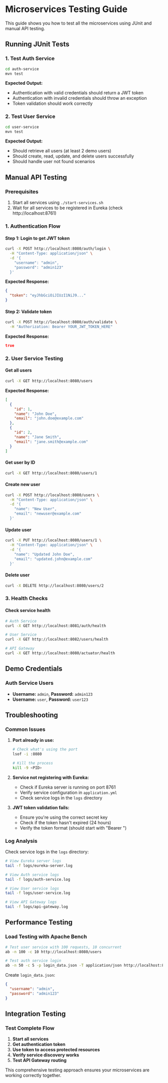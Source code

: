 # Microservices Testing Guide

This guide shows you how to test all the microservices using JUnit and manual API testing.

## Running JUnit Tests

### 1. Test Auth Service
```bash
cd auth-service
mvn test
```

**Expected Output:**
- Authentication with valid credentials should return a JWT token
- Authentication with invalid credentials should throw an exception
- Token validation should work correctly

### 2. Test User Service
```bash
cd user-service
mvn test
```

**Expected Output:**
- Should retrieve all users (at least 2 demo users)
- Should create, read, update, and delete users successfully
- Should handle user not found scenarios

## Manual API Testing

### Prerequisites
1. Start all services using `./start-services.sh`
2. Wait for all services to be registered in Eureka (check http://localhost:8761)

### 1. Authentication Flow

#### Step 1: Login to get JWT token
```bash
curl -X POST http://localhost:8080/auth/login \
  -H "Content-Type: application/json" \
  -d '{
    "username": "admin",
    "password": "admin123"
  }'
```

**Expected Response:**
```json
{
  "token": "eyJhbGciOiJIUzI1NiJ9..."
}
```

#### Step 2: Validate token
```bash
curl -X POST http://localhost:8080/auth/validate \
  -H "Authorization: Bearer YOUR_JWT_TOKEN_HERE"
```

**Expected Response:**
```json
true
```

### 2. User Service Testing

#### Get all users
```bash
curl -X GET http://localhost:8080/users
```

**Expected Response:**
```json
[
  {
    "id": 1,
    "name": "John Doe",
    "email": "john.doe@example.com"
  },
  {
    "id": 2,
    "name": "Jane Smith",
    "email": "jane.smith@example.com"
  }
]
```

#### Get user by ID
```bash
curl -X GET http://localhost:8080/users/1
```

#### Create new user
```bash
curl -X POST http://localhost:8080/users \
  -H "Content-Type: application/json" \
  -d '{
    "name": "New User",
    "email": "newuser@example.com"
  }'
```

#### Update user
```bash
curl -X PUT http://localhost:8080/users/1 \
  -H "Content-Type: application/json" \
  -d '{
    "name": "Updated John Doe",
    "email": "updated.john@example.com"
  }'
```

#### Delete user
```bash
curl -X DELETE http://localhost:8080/users/2
```

### 3. Health Checks

#### Check service health
```bash
# Auth Service
curl -X GET http://localhost:8081/auth/health

# User Service
curl -X GET http://localhost:8082/users/health

# API Gateway
curl -X GET http://localhost:8080/actuator/health
```

## Demo Credentials

### Auth Service Users
- **Username:** `admin`, **Password:** `admin123`
- **Username:** `user`, **Password:** `user123`

## Troubleshooting

### Common Issues

1. **Port already in use:**
   ```bash
   # Check what's using the port
   lsof -i :8080
   
   # Kill the process
   kill -9 <PID>
   ```

2. **Service not registering with Eureka:**
   - Check if Eureka server is running on port 8761
   - Verify service configuration in `application.yml`
   - Check service logs in the `logs` directory

3. **JWT token validation fails:**
   - Ensure you're using the correct secret key
   - Check if the token hasn't expired (24 hours)
   - Verify the token format (should start with "Bearer ")

### Log Analysis

Check service logs in the `logs` directory:
```bash
# View Eureka server logs
tail -f logs/eureka-server.log

# View Auth service logs
tail -f logs/auth-service.log

# View User service logs
tail -f logs/user-service.log

# View API Gateway logs
tail -f logs/api-gateway.log
```

## Performance Testing

### Load Testing with Apache Bench

```bash
# Test user service with 100 requests, 10 concurrent
ab -n 100 -c 10 http://localhost:8080/users

# Test auth service login
ab -n 50 -c 5 -p login_data.json -T application/json http://localhost:8080/auth/login
```

Create `login_data.json`:
```json
{
  "username": "admin",
  "password": "admin123"
}
```

## Integration Testing

### Test Complete Flow

1. **Start all services**
2. **Get authentication token**
3. **Use token to access protected resources**
4. **Verify service discovery works**
5. **Test API Gateway routing**

This comprehensive testing approach ensures your microservices are working correctly together.
